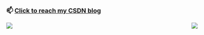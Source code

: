 
### 📫 [Click to reach my CSDN blog](https://blog.csdn.net/Alpherkin?spm=1000.2115.3001.5343)
<!--
<a href="https://github.com/Chocay/NjtechAutoLogin"><img width="400px" align="left" src="https://github-readme-stats.vercel.app/api/pin/?username=Chocay&repo=NjtechAutoLogin&locale=cn&theme=dark" /></a>
-->

<a href="https://github.com/Chocay/"><img align="left" src="https://github-readme-stats.vercel.app/api/top-langs/?username=Chocay&layout=compact&langs_count=10&locale=cn&theme=dark" /></a>

<a href="https://github.com/Chocay/"><img align="right" src="https://github-readme-stats.vercel.app/api/?username=Chocay&show_icons=true&count_private=true&langs_count=3&locale=cn&theme=dark" /></a>


<!--
**Chocay/Chocay** is a ✨ _special_ ✨ repository because its `README.md` (this file) appears on your GitHub profile.

Here are some ideas to get you started:

- 🔭 I’m currently working on ...
- 🌱 I’m currently learning ...
- 👯 I’m looking to collaborate on ...
- 🤔 I’m looking for help with ...
- 💬 Ask me about ...
- 📫 How to reach me: ...
- 😄 Pronouns: ...
- ⚡ Fun fact: ...
-->
